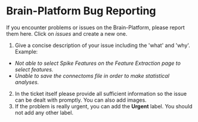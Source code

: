 # Brain-Platform Bug Reporting

If you encounter problems or issues on the Brain-Platform, please report them here. Click on *issues* and create a new one. 

1. Give a concise description of your issue including the 'what' and 'why'.
Example:
- *Not able to select Spike Features on the Feature Extraction page to select features.*
- *Unable to save the connectoms file in order to make statistical analyses.*
2. In the ticket itself please provide all sufficient information so the issue can be dealt with promptly. You can also add images.
3. If the problem is really urgent, you can add the **Urgent** label. You should not add any other label.



